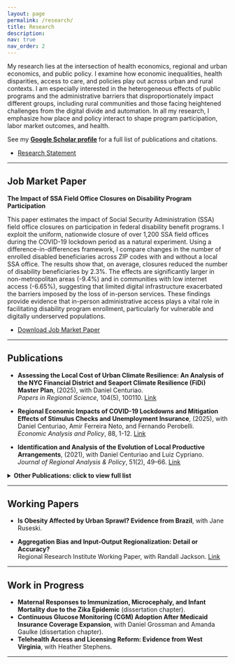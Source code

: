 ```yaml
---
layout: page
permalink: /research/
title: Research
description: 
nav: true
nav_order: 2
---
```



My research lies at the intersection of health economics, regional and urban economics, and public policy. I examine how economic inequalities, health disparities, access to care, and policies play out across urban and rural contexts. I am especially interested in the heterogeneous effects of public programs and the administrative barriers that disproportionately impact different groups, including rural communities and those facing heightened challenges from the digital divide and automation. In all my research, I emphasize how place and policy interact to shape program participation, labor market outcomes, and health.  

See my [**Google Scholar profile**](https://scholar.google.com/citations?user=33jW5MgAAAAJ&hl=en&oi=ao) for a full list of publications and citations.

<ul class="doc-links">
  <li>
    <a class="doc-link"
       href="{{ '/assets/pdf/Research_Statement.pdf' | relative_url }}"
       download="Caroline_Welter_Research_Statement.pdf">
      <span>Research Statement</span>
      <i class="fas fa-file-pdf"></i>
    </a>
  </li>
</ul>

---

## Job Market Paper

**The Impact of SSA Field Office Closures on Disability Program Participation**  

This paper estimates the impact of Social Security Administration (SSA) field office closures on participation in federal disability benefit programs. I exploit the uniform, nationwide closure of over 1,200 SSA field offices during the COVID-19 lockdown period as a natural experiment. Using a difference-in-differences framework, I compare changes in the number of enrolled disabled beneficiaries across ZIP codes with and without a local SSA office. The results show that, on average, closures reduced the number of disability beneficiaries by 2.3%. The effects are significantly larger in non-metropolitan areas (-9.4%) and in communities with low internet access (-6.65%), suggesting that limited digital infrastructure exacerbated the barriers imposed by the loss of in-person services. These findings provide evidence that in-person administrative access plays a vital role in facilitating disability program enrollment, particularly for vulnerable and digitally underserved populations. 

<ul class="doc-links">
  <li>
    <a class="doc-link"
       href="{{ '/assets/pdf/jmp.pdf' | relative_url }}"
       download="Caroline_Welter_JMP.pdf">
      <span>Download Job Market Paper</span>
      <i class="fas fa-file-pdf"></i>
    </a>
  </li>
</ul>


---

## Publications

- **Assessing the Local Cost of Urban Climate Resilience: An Analysis of the NYC Financial District and Seaport Climate Resilience (FiDi) Master Plan**, (2025), with Daniel Centuriao.  
  *Papers in Regional Science*, 104(5), 100110. [Link](https://doi.org/10.1016/j.pirs.2025.100110)

- **Regional Economic Impacts of COVID-19 Lockdowns and Mitigation Effects of Stimulus Checks and Unemployment Insurance**, (2025), with Daniel Centuriao, Amir Ferreira Neto, and Fernando Perobelli.  
  *Economic Analysis and Policy*, 88, 1-12. [Link](https://doi.org/10.1016/j.eap.2025.08.029)

- **Identification and Analysis of the Evolution of Local Productive Arrangements**, (2021), with Daniel Centuriao and Luiz Cypriano.  
  *Journal of Regional Analysis & Policy*, 51(2), 49–66. [Link](https://jrap.scholasticahq.com/article/27454-identification-and-analysis-of-the-evolution-of-local-productive-arrangements)



<details>
  <summary><strong>Other Publications: click to view full list</strong></summary>

{% bibliography
   --file papers
   --query @*[language=pt]
   --group_by year
   --group_order descending
   --details false
   --template bib_compact
%}

</details>


---

## Working Papers

- **Is Obesity Affected by Urban Sprawl? Evidence from Brazil**, with Jane Ruseski. 

- **Aggregation Bias and Input-Output Regionalization: Detail or Accuracy?**  
  Regional Research Institute Working Paper, with Randall Jackson. [Link](https://researchrepository.wvu.edu/rri_pubs/221/)


---

## Work in Progress

- **Maternal Responses to Immunization, Microcephaly, and Infant Mortality due to the Zika Epidemic** (dissertation chapter).  
- **Continuous Glucose Monitoring (CGM) Adoption After Medicaid Insurance Coverage Expansion**, with Daniel Grossman and Amanda Gaulke (dissertation chapter).
- **Telehealth Access and Licensing Reform: Evidence from West Virginia**, with Heather Stephens.

---

